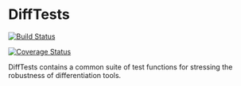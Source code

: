 # DiffTests

[![Build Status](https://travis-ci.org/JuliaDiff/DiffTests.jl.svg?branch=master)](https://travis-ci.org/JuliaDiff/DiffTests.jl)

[![Coverage Status](https://coveralls.io/repos/github/JuliaDiff/DiffTests.jl/badge.svg?branch=master)](https://coveralls.io/github/JuliaDiff/DiffTests.jl?branch=master)

DiffTests contains a common suite of test functions for stressing the robustness of differentiation tools.

